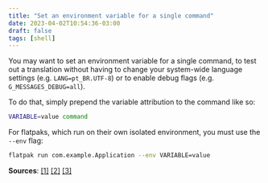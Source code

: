 ```yaml
---
title: "Set an environment variable for a single command"
date: 2023-04-02T10:54:36-03:00
draft: false
tags: [shell]
---
```


You may want to set an environment variable for a single command, to test out a
translation without having to change your system-wide language settings (e.g.
`LANG=pt_BR.UTF-8`) or to enable debug flags (e.g. `G_MESSAGES_DEBUG=all`).

To do that, simply prepend the variable attribution to the command like so:

```bash
VARIABLE=value command
```

For flatpaks, which run on their own isolated environment, you must use the
`--env` flag:

```bash
flatpak run com.example.Application --env VARIABLE=value
```

**Sources**:
[\[1\]](https://wiki.gnome.org/Projects/GTK/Inspector)
[\[2\]](https://unix.stackexchange.com/questions/7309/set-the-language-for-a-single-program-execution)
[\[3\]](https://docs.flatpak.org/en/latest/flatpak-command-reference.html)
